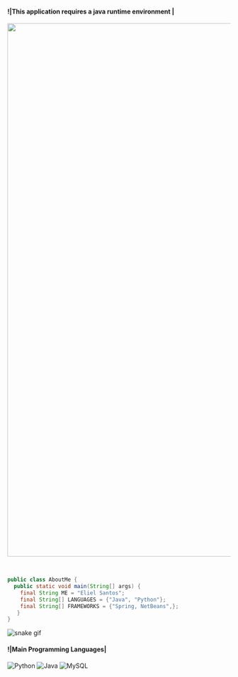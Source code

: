 <h4>!|This application requires a java runtime environment |</h4>

<img src="https://i.pinimg.com/originals/04/fa/d9/04fad9cc37fc5ef697f100ec8b01a50a.jpg" width="1200"/><br><br>

```java

public class AboutMe {
  public static void main(String[] args) {
    final String ME = "Eliel Santos";
    final String[] LANGUAGES = {"Java", "Python"};
    final String[] FRAMEWORKS = {"Spring, NetBeans",};
   }
}
```

![snake gif](https://github.com/ElieSantos/ElielSantos/blob/output/github-contribution-grid-snake.svg)

<h4>!|Main Programming Languages|</h4> 
 
<div>
  <img align="center" alt="Python" src="https://camo.githubusercontent.com/a71f1a20d58a3506dd5f32dcb31461bd5102a0bd33dbf49db9195c589eaca8d7/68747470733a2f2f696d672e736869656c64732e696f2f62616467652f707974686f6e2532302d2532333134333534432e7376673f267374796c653d666f722d7468652d6261646765266c6f676f3d707974686f6e266c6f676f436f6c6f723d7768697465"/> 
  <img align="center" alt="Java" src="https://camo.githubusercontent.com/6cbecd63a9a8f83ee186885c446938820ffa8304942a284ee6e1e2acb2bfd822/68747470733a2f2f696d672e736869656c64732e696f2f62616467652f6a6176612d2532334544384230302e7376673f7374796c653d666f722d7468652d6261646765266c6f676f3d6a617661266c6f676f436f6c6f723d7768697465"/>
<img align="center" alt="MySQL" 
src="https://img.shields.io/badge/MySQL-00000F?style=for-the-badge&logo=mysql&logoColor=white"/>
</div><br> 

